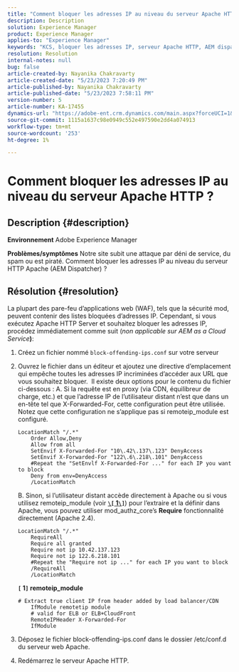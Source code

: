 ```yaml
---
title: "Comment bloquer les adresses IP au niveau du serveur Apache HTTP ?"
description: Description
solution: Experience Manager
product: Experience Manager
applies-to: "Experience Manager"
keywords: "KCS, bloquer les adresses IP, serveur Apache HTTP, AEM dispatcher"
resolution: Resolution
internal-notes: null
bug: false
article-created-by: Nayanika Chakravarty
article-created-date: "5/23/2023 7:20:49 PM"
article-published-by: Nayanika Chakravarty
article-published-date: "5/23/2023 7:58:11 PM"
version-number: 5
article-number: KA-17455
dynamics-url: "https://adobe-ent.crm.dynamics.com/main.aspx?forceUCI=1&pagetype=entityrecord&etn=knowledgearticle&id=872b4ae7-9ef9-ed11-8849-6045bd006b4b"
source-git-commit: 1115a1637c98e0949c552e497590e2dd4a074913
workflow-type: tm+mt
source-wordcount: '253'
ht-degree: 1%

---
```


# Comment bloquer les adresses IP au niveau du serveur Apache HTTP ?

## Description {#description}

<b>Environnement</b>
Adobe Experience Manager


<b>Problèmes/symptômes</b>
Notre site subit une attaque par déni de service, du spam ou est piraté. Comment bloquer les adresses IP au niveau du serveur HTTP Apache (AEM Dispatcher) ?


## Résolution {#resolution}


La plupart des pare-feu d’applications web (WAF), tels que la sécurité mod, peuvent contenir des listes bloquées d’adresses IP. Cependant, si vous exécutez Apache HTTP Server et souhaitez bloquer les adresses IP, procédez immédiatement comme suit (*non applicable sur AEM as a Cloud Service<b>*)</b>:

1. Créez un fichier nommé `block-offending-ips.conf` sur votre serveur
2. Ouvrez le fichier dans un éditeur et ajoutez une directive d’emplacement qui empêche toutes les adresses IP incriminées d’accéder aux URL que vous souhaitez bloquer.  Il existe deux options pour le contenu du fichier ci-dessous : A. Si la requête est en proxy (via CDN, équilibreur de charge, etc.) et que l’adresse IP de l’utilisateur distant n’est que dans un en-tête tel que X-Forwarded-For, cette configuration peut être utilisée. Notez que cette configuration ne s’applique pas si remoteip_module est configuré.


   ```
   LocationMatch "/.*"
       Order Allow,Deny
       Allow from all
       SetEnvif X-Forwarded-For "10\.42\.137\.123" DenyAccess
       SetEnvif X-Forwarded-For "122\.6\.218\.101" DenyAccess
       #Repeat the "SetEnvlf X-Forwarded-For ..." for each IP you want to block
       Deny from env=DenyAccess
       /LocationMatch
   ```

   B. Sinon, si l’utilisateur distant accède directement à Apache ou si vous utilisez remoteip_module (voir <b>[`\[` 1`\]`](https://helpx.adobe.com/experience-manager/kb/block-ips-apache-http-server.html#remoteip_module)</b>) pour l’extraire et la définir dans Apache, vous pouvez utiliser mod_authz_core’s <b>Require</b> fonctionnalité directement (Apache 2.4).


   ```
   LocationMatch "/.*"
       RequireAll
       Require all granted
       Require not ip 10.42.137.123
       Require not ip 122.6.218.101
       #Repeat the "Require not ip ..." for each IP you want to block
       /RequireAll
       /LocationMatch
   ```






   <b>`[` 1`]`  remoteip_module</b>


   ```
   # Extract true client IP from header added by load balancer/CDN
       IfModule remotetip module
       # valid for ELB or ELB+CloudFront
       RemoteIPHeader X-Forwarded-For
       IfModule
   ```


3. Déposez le fichier block-offending-ips.conf dans le dossier /etc/conf.d du serveur web Apache.
4. Redémarrez le serveur Apache HTTP.

